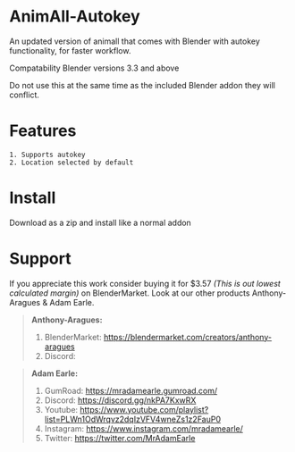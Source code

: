 # AnimAll-Autokey
An updated version of animall that comes with Blender with autokey functionality, for faster workflow.

Compatability
Blender versions 3.3 and above

Do not use this at the same time as the included Blender addon they will conflict.


# Features
    1. Supports autokey
    2. Location selected by default
    
    
# Install
Download as a zip and install like a normal addon


# Support
If you appreciate this work consider buying it for $3.57 _(This is out lowest calculated margin)_ on BlenderMarket. Look at our other products Anthony-Aragues & Adam Earle.
> **Anthony-Aragues:**
> 1. BlenderMarket: https://blendermarket.com/creators/anthony-aragues
> 2. Discord:


> **Adam Earle:**
> 1. GumRoad: https://mradamearle.gumroad.com/
> 2. Discord: https://discord.gg/nkPA7KxwRX
> 3. Youtube: https://www.youtube.com/playlist?list=PLWn1OdWrqvz2dqIzVFV4wneZs1z2FauP0
> 4. Instagram: https://www.instagram.com/mradamearle/
> 5. Twitter: https://twitter.com/MrAdamEarle
